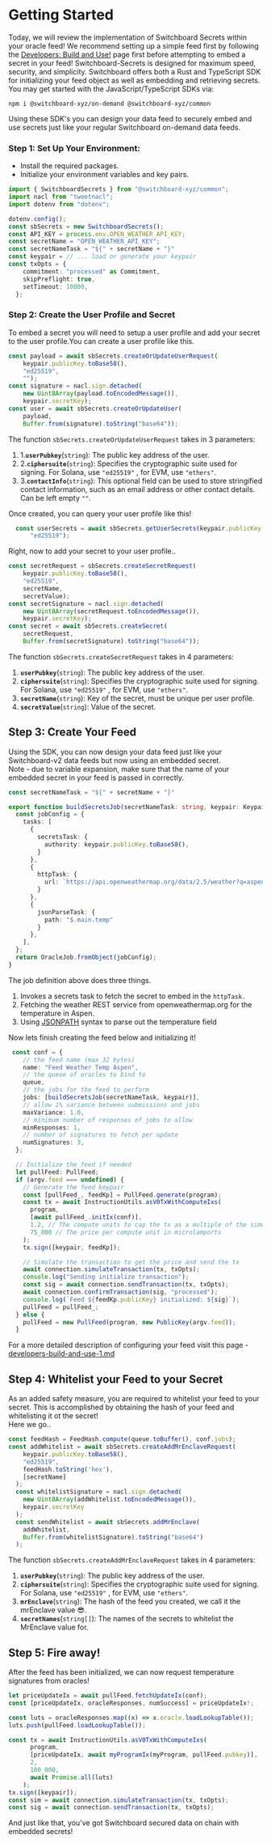 # Getting Started

Today, we will review the implementation of Switchboard Secrets within your oracle feed! We recommend setting up a simple feed first by following the [Developers: Build and Use!](https://app.gitbook.com/s/ZUlLPjef2DsoVKi8Itkj/developers-build-and-use) page first before attempting to embed a secret in your feed! Switchboard-Secrets is designed for maximum speed, security, and simplicity. Switchboard offers both a Rust and TypeScript SDK for initializing your feed object as well as embedding and retrieving secrets. You may get started with the JavaScript/TypeScript SDKs via:

`npm i @switchboard-xyz/on-demand @switchboard-xyz/common`

Using these SDK's you can design your data feed to securely embed and use secrets just like your regular Switchboard on-demand data feeds.

### Step 1: **Set Up Your Environment:** <a href="#step-1-set-up-your-environment" id="step-1-set-up-your-environment"></a>

* Install the required packages.
* Initialize your environment variables and key pairs.

```typescript
import { SwitchboardSecrets } from "@switchboard-xyz/common";
import nacl from "tweetnacl";
import dotenv from "dotenv";

dotenv.config();
const sbSecrets = new SwitchboardSecrets();
const API_KEY = process.env.OPEN_WEATHER_API_KEY;
const secretName = "OPEN_WEATHER_API_KEY";
const secretNameTask = "${" + secretName + "}"
const keypair = // ... load or generate your keypair
const txOpts = {
    commitment: "processed" as Commitment,
    skipPreflight: true,
    setTimeout: 10000,
  };
```

### Step 2: **Create the User Profile and Secret** <a href="#step-2-create-the-user-profile-and-secret" id="step-2-create-the-user-profile-and-secret"></a>

To embed a secret you will need to setup a user profile and add your secret to the user profile.You can create a user profile like this.

```typescript
const payload = await sbSecrets.createOrUpdateUserRequest(
    keypair.publicKey.toBase58(),
    "ed25519",
    "");
const signature = nacl.sign.detached(
    new Uint8Array(payload.toEncodedMessage()),
    keypair.secretKey);
const user = await sbSecrets.createOrUpdateUser(
    payload,
    Buffer.from(signature).toString("base64"));
```

The function `sbSecrets.createOrUpdateUserRequest` takes in 3 parameters:

1. 1.**`userPubkey`**(`string`): The public key address of the user.
2. 2.**`ciphersuite`**(`string`): Specifies the cryptographic suite used for signing. For Solana, use `"ed25519"` , for EVM, use `"ethers"`.
3. 3.**`contactInfo`**(`string`): This optional field can be used to store stringified contact information, such as an email address or other contact details. Can be left empty `""`.

Once created, you can query your user profile like this!

```typescript
  const userSecrets = await sbSecrets.getUserSecrets(keypair.publicKey.toBase58(),
      "ed25519");
```

Right, now to add your secret to your user profile..

```typescript
const secretRequest = sbSecrets.createSecretRequest(
    keypair.publicKey.toBase58(),
    "ed25519",
    secretName,
    secretValue);
const secretSignature = nacl.sign.detached(
    new Uint8Array(secretRequest.toEncodedMessage()),
    keypair.secretKey); 
const secret = await sbSecrets.createSecret(
    secretRequest,
    Buffer.from(secretSignature).toString("base64"));
```

The function `sbSecrets.createSecretRequest` takes in 4 parameters:

1. **`userPubkey`**(`string`): The public key address of the user.
2. **`ciphersuite`**(`string`): Specifies the cryptographic suite used for signing. For Solana, use `"ed25519"` , for EVM, use `"ethers"`.
3. **`secretName`**(`string`): Key of the secret, must be unique per user profile.
4. **`secretValue`**(`string`): Value of the secret.

## Step 3: Create Your Feed

Using the SDK, you can now design your data feed just like your Switchboard-v2 data feeds but now using an embedded secret. \
Note - due to variable expansion, make sure that the name of your embedded secret in your feed is passed in correctly.

```typescript
const secretNameTask = "${" + secretName + "}"
```

```typescript
export function buildSecretsJob(secretNameTask: string, keypair: Keypair): OracleJob {
  const jobConfig = {
    tasks: [
      {
        secretsTask: {
          authority: keypair.publicKey.toBase58(),
        }
      },
      {
        httpTask: {
          url: `https://api.openweathermap.org/data/2.5/weather?q=aspen,us&appid=${secretNameTask}&units=metric`,
        }
      },
      {
        jsonParseTask: {
          path: "$.main.temp"
        }
      },
    ],
  };
  return OracleJob.fromObject(jobConfig);
}
```

The job definition above does three things.

1. Invokes a secrets task to fetch the secret to embed in the `httpTask.`
2. Fetching the weather REST service from openweathermap.org for the temperature in Aspen.
3. Using [JSONPATH](https://github.com/json-path/JsonPath) syntax to parse out the temperature field

Now lets finish creating the feed below and initializing it!

```typescript
 const conf = {
    // the feed name (max 32 bytes)
    name: "Feed Weather Temp Aspen",
    // the queue of oracles to bind to
    queue,
    // the jobs for the feed to perform
    jobs: [buildSecretsJob(secretNameTask, keypair)],
    // allow 1% variance between submissions and jobs
    maxVariance: 1.0,
    // minimum number of responses of jobs to allow
    minResponses: 1,
    // number of signatures to fetch per update
    numSignatures: 3,
  };

  // Initialize the feed if needed
  let pullFeed: PullFeed;
  if (argv.feed === undefined) {
    // Generate the feed keypair
    const [pullFeed_, feedKp] = PullFeed.generate(program);
    const tx = await InstructionUtils.asV0TxWithComputeIxs(
      program,
      [await pullFeed_.initIx(conf)],
      1.2, // The compute units to cap the tx as a multiple of the simulated units consumed (e.g. 1.2x)
      75_000 // The price per compute unit in microlamports
    );
    tx.sign([keypair, feedKp]);

    // Simulate the transaction to get the price and send the tx
    await connection.simulateTransaction(tx, txOpts);
    console.log("Sending initialize transaction");
    const sig = await connection.sendTransaction(tx, txOpts);
    await connection.confirmTransaction(sig, "processed");
    console.log(`Feed ${feedKp.publicKey} initialized: ${sig}`);
    pullFeed = pullFeed_;
  } else {
    pullFeed = new PullFeed(program, new PublicKey(argv.feed));
  }
```

For a more detailed description of configuring your feed visit this page - [developers-build-and-use-1.md](../readme/developers-build-and-use-1.md "mention")

## Step 4: Whitelist your Feed to your Secret

As an added safety measure, you are required to whitelist your feed to your secret. This is accomplished by obtaining the hash of your feed and whitelisting it ot the secret!\
Here we go..

```typescript
const feedHash = FeedHash.compute(queue.toBuffer(), conf.jobs);
const addWhitelist = await sbSecrets.createAddMrEnclaveRequest(
    keypair.publicKey.toBase58(),
    "ed25519",
    feedHash.toString('hex'),
    [secretName]
  );
  const whitelistSignature = nacl.sign.detached(
    new Uint8Array(addWhitelist.toEncodedMessage()),
    keypair.secretKey
  );
  const sendWhitelist = await sbSecrets.addMrEnclave(
    addWhitelist,
    Buffer.from(whitelistSignature).toString("base64")
  );
```

The function `sbSecrets.createAddMrEnclaveRequest` takes in 4 parameters:

1. **`userPubkey`**(`string`): The public key address of the user.
2. **`ciphersuite`**(`string`): Specifies the cryptographic suite used for signing. For Solana, use `"ed25519"` , for EVM, use `"ethers"`.
3. **`mrEnclave`**(`string`): The hash of the feed you created, we call it the mrEnclave value :sunglasses:.
4. **`secretNames`**(`string[]`): The names of the secrets to whitelist the MrEnclave value for.

## Step 5: Fire away!

After the feed has been initialized, we can now request temperature signatures from oracles!

```typescript
let priceUpdateIx = await pullFeed.fetchUpdateIx(conf);
const [priceUpdateIx, oracleResponses, numSuccess] = priceUpdateIx!;

const luts = oracleResponses.map((x) => x.oracle.loadLookupTable());
luts.push(pullFeed.loadLookupTable());

const tx = await InstructionUtils.asV0TxWithComputeIxs(
      program,
      [priceUpdateIx, await myProgramIx(myProgram, pullFeed.pubkey)],
      2,
      100_000,
      await Promise.all(luts)
    );
tx.sign([keypair]);
const sim = await connection.simulateTransaction(tx, txOpts);
const sig = await connection.sendTransaction(tx, txOpts);
```

And just like that, you've got Switchboard secured data on chain with embedded secrets!
